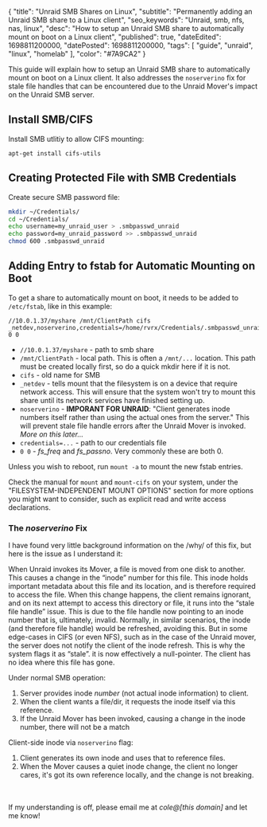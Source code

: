 {
  "title": "Unraid SMB Shares on Linux",
  "subtitle": "Permanently adding an Unraid SMB share to a Linux client",
  "seo_keywords": "Unraid, smb, nfs, nas, linux",
  "desc": "How to setup an Unraid SMB share to automatically mount on boot on a Linux client",
  "published": true,
  "dateEdited": 1698811200000,
  "datePosted": 1698811200000,
  "tags": [ "guide", "unraid", "linux", "homelab" ],
  "color": "#7A9CA2"
}
<!--# START POST #-->

This guide will explain how to setup an Unraid SMB share to automatically mount on boot on a Linux client. It also addresses the `noserverino` fix for stale file handles that can be encountered due to the Unraid Mover's impact on the Unraid SMB server.

## Install SMB/CIFS
Install SMB utlitiy to allow CIFS mounting: 
```
apt-get install cifs-utils
```

## Creating Protected File with SMB Credentials
Create secure SMB password file:
```bash
mkdir ~/Credentials/
cd ~/Credentials/
echo username=my_unraid_user > .smbpasswd_unraid
echo password=my_unraid_password >> .smbpasswd_unraid
chmod 600 .smbpasswd_unraid
```

## Adding Entry to fstab for Automatic Mounting on Boot
To get a share to automatically mount on boot, it needs to be added to `/etc/fstab`, like in this example:
```
//10.0.1.37/myshare /mnt/ClientPath cifs _netdev,noserverino,credentials=/home/rvrx/Credentials/.smbpasswd_unraid 0 0
```
* `//10.0.1.37/myshare` - path to smb share
* `/mnt/ClientPath` - local path. This is often a `/mnt/...` location. This path must be created locally first, so do a quick mkdir here if it is not.
* `cifs` - old name for SMB
* `_netdev` - tells mount that the filesystem is on a device that require network access. This will ensure that the system won't try to mount this share until its network services have finished setting up.
* `noserverino` - **IMPORANT FOR UNRAID**: "Client generates inode numbers itself rather than using the actual ones from the server." This will prevent stale file handle errors after the Unraid Mover is invoked. *More on this later...*
* `credentials=...` - path to our credentials file
* `0 0` - *fs_freq* and *fs_passno*. Very commonly these are both 0.


Unless you wish to reboot, run `mount -a` to mount the new fstab entries.

Check the manual for `mount` and `mount-cifs` on your system, under the "FILESYSTEM-INDEPENDENT MOUNT OPTIONS" section for more options you might want to consider, such as explicit read and write access declarations.


### The *noserverino* Fix
I have found very little background information on the /why/ of this fix, but here is the issue as I understand it:

When Unraid invokes its Mover, a file is moved from one disk to another. This causes a change in the “inode” number for this file. This inode holds important metadata about this file and its location, and is therefore required to access the file. When this change happens, the client remains ignorant, and on its next attempt to access this directory or file, it runs into the “stale file handle” issue. This is due to the file handle now pointing to an inode number that is, ultimately, invalid. Normally, in similar scenarios, the inode (and therefore file handle) would be refreshed, avoiding this. But in some edge-cases in CIFS (or even NFS), such as in the case of the Unraid mover, the server does not notify the client of the inode refresh. This is why the system flags it as “stale”. it is now effectively a null-pointer. The client has no idea where this file has gone.

Under normal SMB operation:
1. Server provides inode *number* (not actual inode information) to client.
2. When the client wants a file/dir, it requests the inode itself via this reference.
3. If the Unraid Mover has been invoked, causing a change in the inode number, there will not be a match


Client-side inode via `noserverino` flag:
1. Client generates its own inode and uses that to reference files.
2. When the Mover causes a quiet inode change, the client no longer cares, it's got its own reference locally, and the change is not breaking.

\
\
If my understanding is off, please email me at *cole@[this domain]* and let me know!